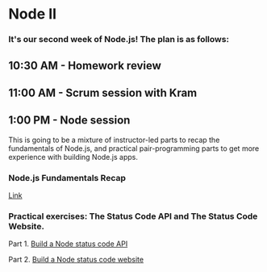 # Node II

### It's our second week of Node.js! The plan is as follows:

## 10:30 AM - Homework review

## 11:00 AM - Scrum session with Kram

## 1:00 PM - Node session

This is going to be a mixture of instructor-led parts to recap the fundamentals of Node.js, and practical pair-programming parts to get more experience with building Node.js apps.

### Node.js Fundamentals Recap

[Link](node-recap.md)

### Practical exercises: The Status Code API and The Status Code Website.

Part 1. [Build a Node status code API](https://github.com/Code-Your-Future/node-status-code-api)

Part 2. [Build a Node status code website](https://github.com/Code-Your-Future/node-status-code-website)
